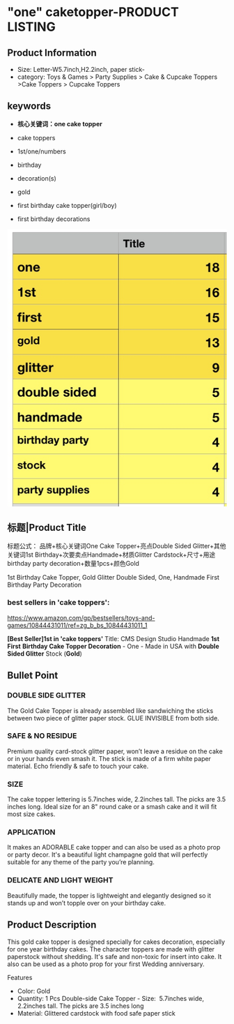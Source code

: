 # "one" caketopper-PRODUCT LISTING
## Product Information
- Size: Letter-W5.7inch,H2.2inch, paper stick-
- category: Toys & Games > Party Supplies > Cake & Cupcake Toppers >Cake Toppers > Cupcake Toppers

## keywords
- **核心关键词：one cake topper**
- cake toppers
- 1st/one/numbers
- birthday
- decoration(s)
- gold

- first birthday cake topper(girl/boy)
- first birthday decorations

![](media/15397809479071.jpg)



## 标题|Product Title

标题公式：
品牌+核心关键词One Cake Topper+亮点Double Sided Glitter+其他关键词1st Birthday+次要卖点Handmade+材质Glitter Cardstock+尺寸+用途birthday party decoration+数量1pcs+颜色Gold

1st Birthday Cake Topper, Gold Glitter Double Sided, One, Handmade First Birthday Party Decoration

### best sellers in 'cake toppers':
 https://www.amazon.com/gp/bestsellers/toys-and-games/10844431011/ref=zg_b_bs_10844431011_1

**[Best Seller]1st in 'cake toppers'**
Title: CMS Design Studio Handmade **1st First** **Birthday Cake Topper Decoration** - One - Made in USA with **Double Sided Glitter** Stock (**Gold**)

## Bullet Point
### DOUBLE SIDE GLITTER  
The Gold Cake Topper is already assembled like sandwiching the sticks between two piece of glitter paper stock. GLUE INVISIBLE from both side.

### SAFE & NO RESIDUE
Premium quality card-stock glitter paper,  won’t leave a residue on the cake or in your hands even smash it. The stick is made of a firm white paper material. Echo friendly & safe to touch your cake.

### SIZE 
The cake topper lettering is 5.7inches wide, 2.2inches tall. The picks are 3.5 inches long. 	Ideal size for an 8" round cake or a smash cake and it will fit most size cakes.

### APPLICATION
It makes an ADORABLE cake topper and can also be used as a photo prop or party decor. It's a beautiful light champagne gold that will perfectly suitable for any theme of the party you’re planning. 

### DELICATE AND LIGHT WEIGHT 
Beautifully made, the topper is lightweight and elegantly designed so it stands up and won’t topple over on your birthday cake.


## Product Description
This gold cake topper is designed specially for cakes decoration, especially for one year birthday cakes. The character toppers are made with glitter paperstock without shedding. It's safe and non-toxic for insert into cake. It also can be used as a photo prop for your first Wedding anniversary.

Features 
- Color: Gold
- Quantity: 1 Pcs Double-side Cake Topper - Size:  5.7inches wide, 2.2inches tall. The picks are 3.5 inches long
- Material: Glittered cardstock with food safe paper stick

